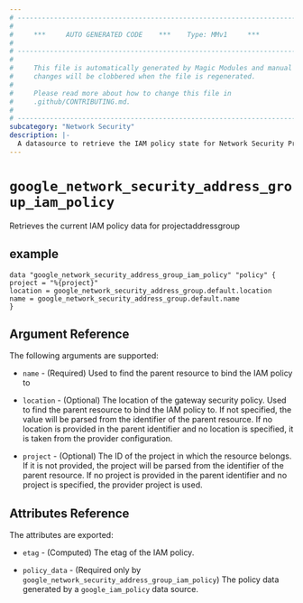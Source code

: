 ```yaml
---
# ----------------------------------------------------------------------------
#
#     ***     AUTO GENERATED CODE    ***    Type: MMv1     ***
#
# ----------------------------------------------------------------------------
#
#     This file is automatically generated by Magic Modules and manual
#     changes will be clobbered when the file is regenerated.
#
#     Please read more about how to change this file in
#     .github/CONTRIBUTING.md.
#
# ----------------------------------------------------------------------------
subcategory: "Network Security"
description: |-
  A datasource to retrieve the IAM policy state for Network Security ProjectAddressGroup
---
```



# `google_network_security_address_group_iam_policy`
Retrieves the current IAM policy data for projectaddressgroup


## example

```hcl
data "google_network_security_address_group_iam_policy" "policy" {
project = "%{project}"
location = google_network_security_address_group.default.location
name = google_network_security_address_group.default.name
}
```

## Argument Reference

The following arguments are supported:

* `name` - (Required) Used to find the parent resource to bind the IAM policy to
* `location` - (Optional) The location of the gateway security policy.
 Used to find the parent resource to bind the IAM policy to. If not specified,
  the value will be parsed from the identifier of the parent resource. If no location is provided in the parent identifier and no
  location is specified, it is taken from the provider configuration.

* `project` - (Optional) The ID of the project in which the resource belongs.
    If it is not provided, the project will be parsed from the identifier of the parent resource. If no project is provided in the parent identifier and no project is specified, the provider project is used.

## Attributes Reference

The attributes are exported:

* `etag` - (Computed) The etag of the IAM policy.

* `policy_data` - (Required only by `google_network_security_address_group_iam_policy`) The policy data generated by
  a `google_iam_policy` data source.

